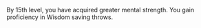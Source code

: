 By 15th level, you have acquired greater mental strength. You gain proficiency in Wisdom saving throws.